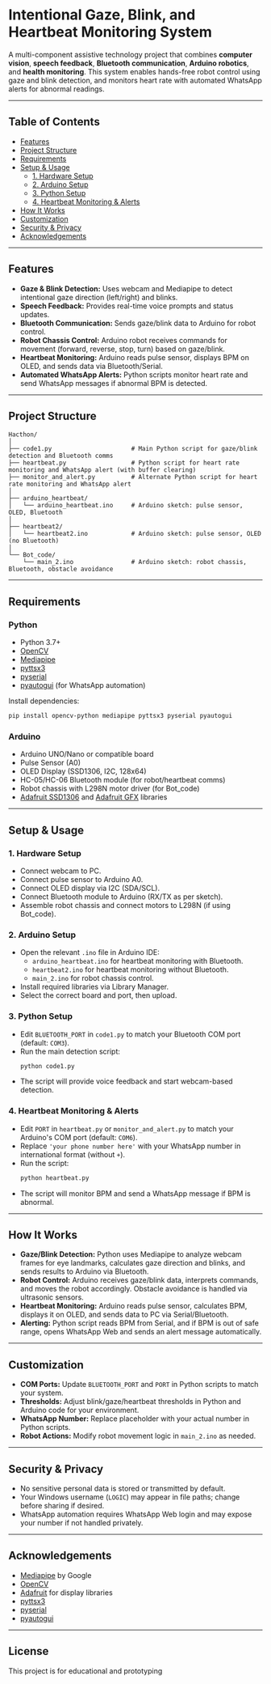 # Intentional Gaze, Blink, and Heartbeat Monitoring System

A multi-component assistive technology project that combines **computer vision**, **speech feedback**, **Bluetooth communication**, **Arduino robotics**, and **health monitoring**. This system enables hands-free robot control using gaze and blink detection, and monitors heart rate with automated WhatsApp alerts for abnormal readings.

---

## Table of Contents

- [Features](#features)
- [Project Structure](#project-structure)
- [Requirements](#requirements)
- [Setup & Usage](#setup--usage)
  - [1. Hardware Setup](#1-hardware-setup)
  - [2. Arduino Setup](#2-arduino-setup)
  - [3. Python Setup](#3-python-setup)
  - [4. Heartbeat Monitoring & Alerts](#4-heartbeat-monitoring--alerts)
- [How It Works](#how-it-works)
- [Customization](#customization)
- [Security & Privacy](#security--privacy)
- [Acknowledgements](#acknowledgements)

---

## Features

- **Gaze & Blink Detection:** Uses webcam and Mediapipe to detect intentional gaze direction (left/right) and blinks.
- **Speech Feedback:** Provides real-time voice prompts and status updates.
- **Bluetooth Communication:** Sends gaze/blink data to Arduino for robot control.
- **Robot Chassis Control:** Arduino robot receives commands for movement (forward, reverse, stop, turn) based on gaze/blink.
- **Heartbeat Monitoring:** Arduino reads pulse sensor, displays BPM on OLED, and sends data via Bluetooth/Serial.
- **Automated WhatsApp Alerts:** Python scripts monitor heart rate and send WhatsApp messages if abnormal BPM is detected.

---

## Project Structure

```
Hacthon/
│
├── code1.py                      # Main Python script for gaze/blink detection and Bluetooth comms
├── heartbeat.py                  # Python script for heart rate monitoring and WhatsApp alert (with buffer clearing)
├── monitor_and_alert.py          # Alternate Python script for heart rate monitoring and WhatsApp alert
│
├── arduino_heartbeat/
│   └── arduino_heartbeat.ino     # Arduino sketch: pulse sensor, OLED, Bluetooth
│
├── heartbeat2/
│   └── heartbeat2.ino            # Arduino sketch: pulse sensor, OLED (no Bluetooth)
│
└── Bot_code/
    └── main_2.ino                # Arduino sketch: robot chassis, Bluetooth, obstacle avoidance
```

---

## Requirements

### Python

- Python 3.7+
- [OpenCV](https://pypi.org/project/opencv-python/)
- [Mediapipe](https://pypi.org/project/mediapipe/)
- [pyttsx3](https://pypi.org/project/pyttsx3/)
- [pyserial](https://pypi.org/project/pyserial/)
- [pyautogui](https://pypi.org/project/pyautogui/) (for WhatsApp automation)

Install dependencies:
```sh
pip install opencv-python mediapipe pyttsx3 pyserial pyautogui
```

### Arduino

- Arduino UNO/Nano or compatible board
- Pulse Sensor (A0)
- OLED Display (SSD1306, I2C, 128x64)
- HC-05/HC-06 Bluetooth module (for robot/heartbeat comms)
- Robot chassis with L298N motor driver (for Bot_code)
- [Adafruit SSD1306](https://github.com/adafruit/Adafruit_SSD1306) and [Adafruit GFX](https://github.com/adafruit/Adafruit-GFX-Library) libraries

---

## Setup & Usage

### 1. Hardware Setup

- Connect webcam to PC.
- Connect pulse sensor to Arduino A0.
- Connect OLED display via I2C (SDA/SCL).
- Connect Bluetooth module to Arduino (RX/TX as per sketch).
- Assemble robot chassis and connect motors to L298N (if using Bot_code).

### 2. Arduino Setup

- Open the relevant `.ino` file in Arduino IDE:
  - `arduino_heartbeat.ino` for heartbeat monitoring with Bluetooth.
  - `heartbeat2.ino` for heartbeat monitoring without Bluetooth.
  - `main_2.ino` for robot chassis control.
- Install required libraries via Library Manager.
- Select the correct board and port, then upload.

### 3. Python Setup

- Edit `BLUETOOTH_PORT` in `code1.py` to match your Bluetooth COM port (default: `COM3`).
- Run the main detection script:
  ```sh
  python code1.py
  ```
- The script will provide voice feedback and start webcam-based detection.

### 4. Heartbeat Monitoring & Alerts

- Edit `PORT` in `heartbeat.py` or `monitor_and_alert.py` to match your Arduino's COM port (default: `COM6`).
- Replace `'your phone number here'` with your WhatsApp number in international format (without `+`).
- Run the script:
  ```sh
  python heartbeat.py
  ```
- The script will monitor BPM and send a WhatsApp message if BPM is abnormal.

---

## How It Works

- **Gaze/Blink Detection:** Python uses Mediapipe to analyze webcam frames for eye landmarks, calculates gaze direction and blinks, and sends results to Arduino via Bluetooth.
- **Robot Control:** Arduino receives gaze/blink data, interprets commands, and moves the robot accordingly. Obstacle avoidance is handled via ultrasonic sensors.
- **Heartbeat Monitoring:** Arduino reads pulse sensor, calculates BPM, displays it on OLED, and sends data to PC via Serial/Bluetooth.
- **Alerting:** Python script reads BPM from Serial, and if BPM is out of safe range, opens WhatsApp Web and sends an alert message automatically.

---

## Customization

- **COM Ports:** Update `BLUETOOTH_PORT` and `PORT` in Python scripts to match your system.
- **Thresholds:** Adjust blink/gaze/heartbeat thresholds in Python and Arduino code for your environment.
- **WhatsApp Number:** Replace placeholder with your actual number in Python scripts.
- **Robot Actions:** Modify robot movement logic in `main_2.ino` as needed.

---

## Security & Privacy

- No sensitive personal data is stored or transmitted by default.
- Your Windows username (`LOGIC`) may appear in file paths; change before sharing if desired.
- WhatsApp automation requires WhatsApp Web login and may expose your number if not handled privately.

---

## Acknowledgements

- [Mediapipe](https://google.github.io/mediapipe/) by Google
- [OpenCV](https://opencv.org/)
- [Adafruit](https://www.adafruit.com/) for display libraries
- [pyttsx3](https://pypi.org/project/pyttsx3/)
- [pyserial](https://pypi.org/project/pyserial/)
- [pyautogui](https://pypi.org/project/pyautogui/)

---

## License

This project is for educational and prototyping
